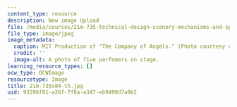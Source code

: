 ```yaml
---
content_type: resource
description: New image Upload
file: /media/courses/21m-735-technical-design-scenery-mechanisms-and-special-effects-spring-2004/93296f81a26f7f8aa347eb9490d7a9b2_21m-735s04-th.jpg
file_type: image/jpeg
image_metadata:
  caption: MIT Production of "The Company of Angels." (Photo courtesy of OCW.)
  credit: ''
  image-alt: A photo of five perfomers on stage.
learning_resource_types: []
ocw_type: OCWImage
resourcetype: Image
title: 21m-735s04-th.jpg
uid: 93296f81-a26f-7f8a-a347-eb9490d7a9b2
---
```

